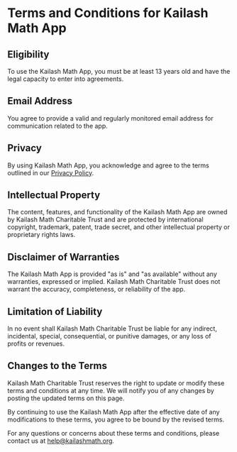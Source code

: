 # Terms and Conditions for Kailash Math App

## Eligibility

To use the Kailash Math App, you must be at least 13 years old and have the legal capacity to enter into agreements.

## Email Address

You agree to provide a valid and regularly monitored email address for communication related to the app.

## Privacy

By using Kailash Math App, you acknowledge and agree to the terms outlined in our [Privacy Policy]([https://yourprivacyurl.com](https://github.com/kailashmath/kailashmathappdetails/blob/main/privacy-policy.md)).

## Intellectual Property

The content, features, and functionality of the Kailash Math App are owned by Kailash Math Charitable Trust and are protected by international copyright, trademark, patent, trade secret, and other intellectual property or proprietary rights laws.

## Disclaimer of Warranties

The Kailash Math App is provided "as is" and "as available" without any warranties, expressed or implied. Kailash Math Charitable Trust does not warrant the accuracy, completeness, or reliability of the app.

## Limitation of Liability

In no event shall Kailash Math Charitable Trust be liable for any indirect, incidental, special, consequential, or punitive damages, or any loss of profits or revenues.

## Changes to the Terms

Kailash Math Charitable Trust reserves the right to update or modify these terms and conditions at any time. We will notify you of any changes by posting the updated terms on this page.

By continuing to use the Kailash Math App after the effective date of any modifications to these terms, you agree to be bound by the revised terms.

For any questions or concerns about these terms and conditions, please contact us at [help@kailashmath.org](mailto:help@kailashmath.org).
